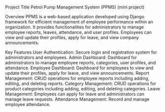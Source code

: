 Project Title
Petrol Pump Management System (PPMS) (mini project)

Overview
PPMS is a web-based application developed using Django framework for efficient management of employee performance within an organization. 
It provides functionalities for administrators to manage employee reports, leaves, attendance, and user profiles.
Employees can view and update their profiles, apply for leave, and view company announcements.

Key Features
User Authentication: Secure login and registration system for administrators and employees.
Admin Dashboard: Dashboard for administrators to manage employee reports, categories, user profiles, and attendance.
Employee Dashboard: Dashboard for employees to view and update their profiles, apply for leave, and view announcements.
Report Management: CRUD operations for employee reports including adding, editing, and deleting reports.
Category Management: CRUD operations for product categories including adding, editing, and deleting categories.
Leave Management: Employees can apply for leave and administrators can manage leave requests.
Attendance Management: Record and manage employee attendance.

